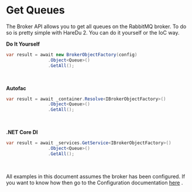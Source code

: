 # Get Queues

The Broker API allows you to get all queues on the RabbitMQ broker. To do so is pretty simple with HareDu 2. You can do it yourself or the IoC way.

**Do It Yourself**

```csharp
var result = await new BrokerObjectFactory(config)
                .Object<Queue>()
                .GetAll();
```
<br>

**Autofac**

```csharp
var result = await _container.Resolve<IBrokerObjectFactory>()
                .Object<Queue>()
                .GetAll();
```
<br>

**.NET Core DI**

```csharp
var result = await _services.GetService<IBrokerObjectFactory>()
                .Object<Queue>()
                .GetAll();
```
<br>

All examples in this document assumes the broker has been configured. If you want to know how then go to the Configuration documentation [here](https://github.com/ahives/HareDu2/blob/master/docs/configuration.md) .

